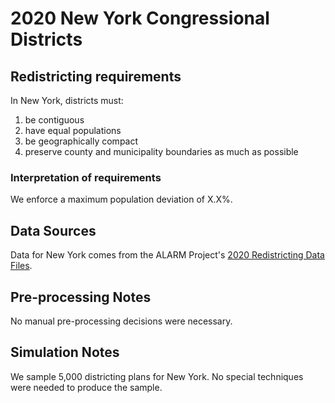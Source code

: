 # 2020 New York Congressional Districts

## Redistricting requirements
In New York, districts must:

1. be contiguous
1. have equal populations
1. be geographically compact
1. preserve county and municipality boundaries as much as possible


### Interpretation of requirements
We enforce a maximum population deviation of X.X%.

## Data Sources
Data for New York comes from the ALARM Project's [2020 Redistricting Data Files](https://alarm-redist.github.io/posts/2021-08-10-census-2020/).

## Pre-processing Notes
No manual pre-processing decisions were necessary.

## Simulation Notes
We sample 5,000 districting plans for New York.
No special techniques were needed to produce the sample.
